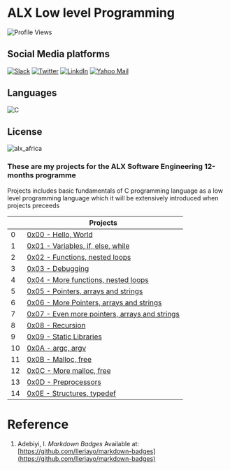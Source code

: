 # ALX Low level Programming
![Profile Views](https://komarev.com/ghpvc/?username=mojalefakdoisang&label=Profile+Views)

## Social Media platforms
[![Slack](https://img.shields.io/badge/Slack-4A154B?style=for-the-badge&logo=slack&logoColor=white)](https://alx-students.slack.com/team/U055WRHFWAG)
[![Twitter](https://img.shields.io/badge/Twitter-1DA1F2?style=for-the-badge&logo=twitter&logoColor=white)](https://twitter.com/javasbeats_SA)
[![LinkdIn](https://img.shields.io/badge/LinkedIn-0077B5?style=for-the-badge&logo=linkedin&logoColor=white)](https://www.linkedin.com/in/mojalefa-kodisang-9751b71b2/)
[![Yahoo Mail](https://img.shields.io/badge/Yahoo-8B89CC?style=for-the-badge&logo=yahoo&logoColor=white)](https://mail.yahoo.com/mojalefakodisang)

## Languages
![C](https://img.shields.io/badge/C-00599C?style=for-the-badge&logo=c&logoColor=white)

## License
![alx_africa](https://img.shields.io/badge/License-alx_africa-blue.svg)

### These are my projects for the ALX Software Engineering 12-months programme

Projects includes basic fundamentals of C programming language as a low level programming language which it will be extensively introduced when projects preceeds

|   |                    Projects                          |
|---|------------------------------------------------------|
| 0 |    [0x00 - Hello, World](https://github.com/mojalefakodisang/alx-low_level_programming/tree/master/0x00-hello_world)                          |
| 1 |    [0x01 - Variables, if, else, while](https://github.com/mojalefakodisang/alx-low_level_programming/tree/master/0x01-variables_if_else_while)|
| 2 |    [0x02 - Functions, nested loops](https://github.com/mojalefakodisang/alx-low_level_programming/tree/master/0x02-functions_nested_loops) |
| 3 |    [0x03 - Debugging](https://github.com/mojalefakodisang/alx-low_level_programming/tree/master/0x03-debugging) |
| 4 |    [0x04 - More functions, nested loops](https://github.com/mojalefakodisang/alx-low_level_programming/tree/master/0x04-more_functions_nested_loops) |
| 5 |    [0x05 - Pointers, arrays and strings](https://github.com/mojalefakodisang/alx-low_level_programming/tree/master/0x05-pointers_arrays_strings) |
| 6 |    [0x06 - More Pointers, arrays and strings](https://github.com/mojalefakodisang/alx-low_level_programming/tree/master/0x06-pointers_arrays_strings) |
| 7 |    [0x07 - Even more pointers, arrays and strings](https://github.com/mojalefakodisang/alx-low_level_programming/tree/master/0x07-pointers_arrays_strings) |
| 8 |    [0x08 - Recursion](https://github.com/mojalefakodisang/alx-low_level_programming/tree/master/0x08-recursion) |
| 9 |    [0x09 - Static Libraries](https://github.com/mojalefakodisang/alx-low_level_programming/tree/master/0x09-static_libraries) |
| 10|    [0x0A - argc, argv](https://github.com/mojalefakodisang/alx-low_level_programming/tree/master/0x0A-argc_argv) |
| 11|    [0x0B - Malloc, free](https://github.com/mojalefakodisang/alx-low_level_programming/tree/master/0x0B-malloc_free) |
| 12|    [0x0C - More malloc, free](https://github.com/mojalefakodisang/alx-low_level_programming/tree/master/0x0C-more_malloc_free) |
| 13|    [0x0D - Preprocessors](https://github.com/mojalefakodisang/alx-low_level_programming/tree/master/0x0D-preprocessor) |
| 14|    [0x0E - Structures, typedef](https://github.com/mojalefakodisang/alx-low_level_programming/tree/master/0x0E-structures_typedef) |




# Reference
1. Adebiyi, I. *Markdown Badges* Available at: [https://github.com/Ileriayo/markdown-badges](https://github.com/Ileriayo/markdown-badges)
